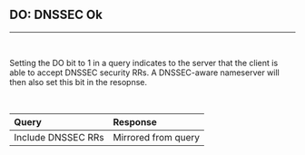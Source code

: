 ## DO: DNSSEC Ok
---
<br/>

Setting the DO bit to 1 in a query indicates to the server that the client 
is able to accept DNSSEC security RRs. A DNSSEC-aware nameserver will then
also set this bit in the resopnse.   

<br/>

Query   | Response               
:-------|:---------------------
Include DNSSEC RRs  | Mirrored from query

